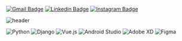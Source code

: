 <!-- [![Hits](https://hits.seeyoufarm.com/api/count/incr/badge.svg?url=https%3A%2F%2Fgithub.com%2Fchengxxi&count_bg=%233F73D3&title_bg=%23555555&icon=&icon_color=%23E7E7E7&title=hits&edge_flat=false)](https://hits.seeyoufarm.com)
 -->
[![Gmail Badge](https://img.shields.io/badge/-Gmail-d14836?style=flat-square&logo=Gmail&logoColor=white&link=mailto:heeya121z@korea.ac.kr)](mailto:heeya121z@korea.ac.kr)
[![Linkedin Badge](https://img.shields.io/badge/-LinkedIn-blue?style=flat-square&logo=Linkedin&logoColor=white&link=https://www.linkedin.com/in/https://www.linkedin.com/in/seungheehann/)](https://www.linkedin.com/in/seungheehann/) 
[![Instagram Badge](https://img.shields.io/badge/Instagram-%23E4405F.svg?style=flat-square&logo=Instagram&logoColor=white&link=https://www.instagram.com/chengxxi/)](https://www.instagram.com/chengxxi/)


![header](https://capsule-render.vercel.app/api?type=waving&color=gradient&customColorList=0,2,2,5,30&height=240&section=header&text=chengxxi&fontAlign=80&fontAlignY=45&fontSize=50)


![Python](https://img.shields.io/badge/python-3670A0?style=for-the-badge&logo=python&logoColor=ffdd54)
![Django](https://img.shields.io/badge/django-%23092E20.svg?style=for-the-badge&logo=django&logoColor=white)
![Vue.js](https://img.shields.io/badge/vuejs-%2335495e.svg?style=for-the-badge&logo=vuedotjs&logoColor=%234FC08D)
![Android Studio](https://img.shields.io/badge/Android%20Studio-3DDC84.svg?style=for-the-badge&logo=android-studio&logoColor=white)
![Adobe XD](https://img.shields.io/badge/Adobe%20XD-470137?style=for-the-badge&logo=Adobe%20XD&logoColor=#FF61F6)
![Figma](https://img.shields.io/badge/figma-%23F24E1E.svg?style=for-the-badge&logo=figma&logoColor=white)
